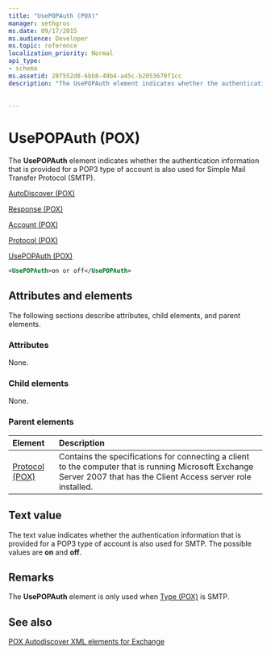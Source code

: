 ```yaml
---
title: "UsePOPAuth (POX)"
manager: sethgros
ms.date: 09/17/2015
ms.audience: Developer
ms.topic: reference
localization_priority: Normal
api_type:
- schema
ms.assetid: 28f552d8-6bb8-49b4-a45c-b2053670f1cc
description: "The UsePOPAuth element indicates whether the authentication information that is provided for a POP3 type of account is also used for Simple Mail Transfer Protocol (SMTP)."
 
 
---
```


# UsePOPAuth (POX)

The **UsePOPAuth** element indicates whether the authentication information that is provided for a POP3 type of account is also used for Simple Mail Transfer Protocol (SMTP). 
  
[AutoDiscover (POX)](autodiscover-pox.md)
  
[Response (POX)](response-pox.md)
  
[Account (POX)](account-pox.md)
  
[Protocol (POX)](protocol-pox.md)
  
[UsePOPAuth (POX)](usepopauth-pox.md)
  
```xml
<UsePOPAuth>on or off</UsePOPAuth>
```

## Attributes and elements

The following sections describe attributes, child elements, and parent elements.
  
### Attributes

None.
  
### Child elements

None.
  
### Parent elements

|**Element**|**Description**|
|:-----|:-----|
|[Protocol (POX)](protocol-pox.md) <br/> |Contains the specifications for connecting a client to the computer that is running Microsoft Exchange Server 2007 that has the Client Access server role installed.  <br/> |
   
## Text value

The text value indicates whether the authentication information that is provided for a POP3 type of account is also used for SMTP. The possible values are **on** and **off**.
  
## Remarks

The **UsePOPAuth** element is only used when [Type (POX)](type-pox.md) is SMTP. 
  
## See also



[POX Autodiscover XML elements for Exchange](pox-autodiscover-xml-elements-for-exchange.md)


